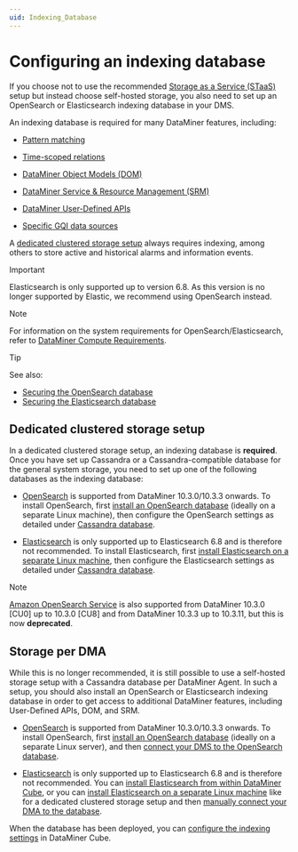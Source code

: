 ```yaml
---
uid: Indexing_Database
---
```


# Configuring an indexing database

If you choose not to use the recommended [Storage as a Service (STaaS)](xref:STaaS) setup but instead choose self-hosted storage, you also need to set up an OpenSearch or Elasticsearch indexing database in your DMS.

An indexing database is required for many DataMiner features, including:

- [Pattern matching](xref:Working_with_pattern_matching)

- [Time-scoped relations](xref:Adding_time_scoped_related_parameters_to_a_trend_graph)

- [DataMiner Object Models (DOM)](xref:DOM)

- [DataMiner Service & Resource Management (SRM)](xref:SRM)

- [DataMiner User-Defined APIs](xref:UD_APIs)

- [Specific GQI data sources](xref:Query_data_sources)

A [dedicated clustered storage setup](#dedicated-clustered-storage-setup) always requires indexing, among others to store active and historical alarms and information events. 

> [!IMPORTANT]
> Elasticsearch is only supported up to version 6.8. As this version is no longer supported by Elastic, we recommend using OpenSearch instead.

> [!NOTE]
> For information on the system requirements for OpenSearch/Elasticsearch, refer to [DataMiner Compute Requirements](xref:DataMiner_Compute_Requirements).

> [!TIP]
> See also:
>
> - [Securing the OpenSearch database](xref:Security_OpenSearch)
> - [Securing the Elasticsearch database](xref:Security_Elasticsearch)

## Dedicated clustered storage setup

In a dedicated clustered storage setup, an indexing database is **required**. Once you have set up Cassandra or a Cassandra-compatible database for the general system storage, you need to set up one of the following databases as the indexing database:

- [OpenSearch](xref:OpenSearch_database) is supported from DataMiner 10.3.0/10.3.3 onwards. To install OpenSearch, first [install an OpenSearch database](xref:Installing_OpenSearch_database) (ideally on a separate Linux machine), then configure the OpenSearch settings as detailed under [Cassandra database](xref:Configuring_the_database_settings_in_Cube#cassandra-database).

- [Elasticsearch](xref:Elasticsearch_database) is only supported up to Elasticsearch 6.8 and is therefore not recommended. To install Elasticsearch, first [install Elasticsearch on a separate Linux machine](xref:Installing_Elasticsearch_on_separate_Linux_machine), then configure the Elasticsearch settings as detailed under [Cassandra database](xref:Configuring_the_database_settings_in_Cube#cassandra-database).

> [!NOTE]
> [Amazon OpenSearch Service](xref:Amazon_OpenSearch_Service) is also supported from DataMiner 10.3.0 [CU0] up to 10.3.0 [CU8] and from DataMiner 10.3.3 up to 10.3.11, but this is now **deprecated**.

## Storage per DMA

While this is no longer recommended, it is still possible to use a self-hosted storage setup with a Cassandra database per DataMiner Agent. In such a setup, you should also install an OpenSearch or Elasticsearch indexing database in order to get access to additional DataMiner features, including User-Defined APIs, DOM, and SRM.

- [OpenSearch](xref:OpenSearch_database) is supported from DataMiner 10.3.0/10.3.3 onwards. To install OpenSearch, first [install an OpenSearch database](xref:Installing_OpenSearch_database) (ideally on a separate Linux server), and then [connect your DMS to the OpenSearch database](xref:Manually_Connecting_DMA_to_Elasticsearch_Cluster).

- [Elasticsearch](xref:Elasticsearch_database) is only supported up to Elasticsearch 6.8 and is therefore not recommended. You can [install Elasticsearch from within DataMiner Cube](xref:Installing_Elasticsearch_via_DataMiner), or you can [install Elasticsearch on a separate Linux machine](xref:Installing_Elasticsearch_on_separate_Linux_machine) like for a dedicated clustered storage setup and then [manually connect your DMA to the database](xref:Manually_Connecting_DMA_to_Elasticsearch_Cluster).

When the database has been deployed, you can [configure the indexing settings](xref:Configuring_DataMiner_Indexing) in DataMiner Cube.
